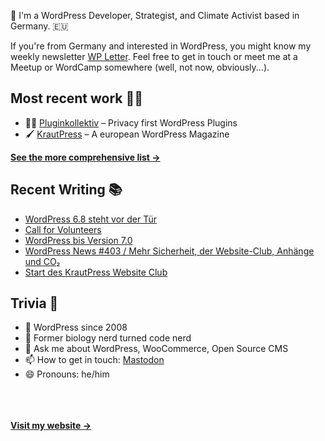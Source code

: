 👋 I'm a WordPress Developer, Strategist, and Climate Activist based in Germany. 🇪🇺

If you're from Germany and interested in WordPress, you might know my weekly newsletter [WP Letter](https://wpletter.de/). Feel free to get in touch or meet me at a Meetup or WordCamp somewhere (well, not now, obviously...).


## Most recent work 👷‍♂️

- 👨‍💻 [Pluginkollektiv](https://github.com/pluginkollektiv) – Privacy first WordPress Plugins
- 🖌️ [KrautPress](https://kraut.press) – A european WordPress Magazine

**[See the more comprehensive list &rarr;](https://simonkraft.com/what-i-do)**


## Recent Writing 📚

<!-- BLOG-POST-LIST:START -->
- [WordPress 6.8 steht vor der Tür](https://www.wppodcast.de/podcast/wordpress-6-8-steht-vor-der-tuer/)
- [Call for Volunteers](https://feed.kraut.press/link/23937/16972041/call-for-volunteers)
- [WordPress bis Version 7.0](https://www.wppodcast.de/podcast/wordpress-bis-version-7-0/)
- [WordPress News #403 / Mehr Sicherheit, der Website-Club, Anhänge und CO₂](https://feed.kraut.press/link/14399/16969509/403)
- [Start des KrautPress Website Club](https://krautpress.de/2025/erster-website-club/)
<!-- BLOG-POST-LIST:END -->


## Trivia 🤪

- 👴 WordPress since 2008
- 🌱 Former biology nerd turned code nerd
- 💬 Ask me about WordPress, WooCommerce, Open Source CMS
- 📫 How to get in touch: [Mastodon](https://dewp.space/@simon)
- 😄 Pronouns: he/him

<br/><br/><br/>
**[Visit my website &rarr;](https://simonkraft.com/hi)**